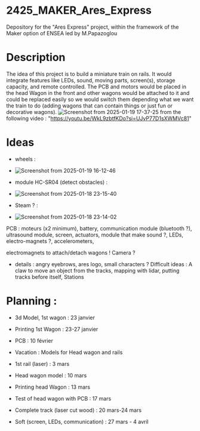 # 2425_MAKER_Ares_Express
Depository for the "Ares Express" project, within the framework of the Maker option of ENSEA led by M.Papazoglou

# Description
The idea of this project is to build a miniature train on rails. It would integrate features like LEDs, sound, moving parts, screen(s), storage capacity, and remote controlled.
The PCB and motors would be placed in the head Wagon in the front and other wagons would be attached to it and could be replaced easily so we would switch them depending what we want the train to do (adding wagons that can contain things or just fun or decorative wagons).
![Screenshot from 2025-01-19 17-37-25](https://github.com/user-attachments/assets/2ac03007-483f-41f8-a5dd-b26ceae9990a)
from the following video : "https://youtu.be/WkL9zbtfKDo?si=UJvP77D1sXWMVc81"


# Ideas

- wheels :
- ![Screenshot from 2025-01-19 16-12-46](https://github.com/user-attachments/assets/948c482f-625c-470b-af95-24a18eddb106)

- module HC-SR04 (detect obstacles) :
- ![Screenshot from 2025-01-18 23-15-40](https://github.com/user-attachments/assets/c4d4030f-fd58-4ac5-9410-85b309c0db49)
  
- Steam ? :
- ![Screenshot from 2025-01-18 23-14-02](https://github.com/user-attachments/assets/26858aab-7b2e-4f3a-8818-b583cda93dfa)

PCB : moteurs (x2 minimum), battery, communication module (bluetooth ?), ultrasound module, screen, actuators, module that make sound ?, LEDs, electro-magnets ?, accelerometers, 

electromagnets to attach/detach wagons !
Camera ?

- details : angry eyebrows, ares logo, small characters ?
Difficult ideas : A claw to move an object from the tracks, mapping with lidar, putting tracks before itself, Stations

# Planning :

- 3d Model, 1st wagon : 23 janvier
- Printing 1st Wagon : 23-27 janvier
- PCB : 10 février

- Vacation : Models for Head wagon and rails

- 1st rail (laser) : 3 mars
- Head wagon model : 10 mars
- Printing head Wagon : 13 mars
- Test of head wagon with PCB : 17 mars 
- Complete track (laser cut wood) : 20 mars-24 mars
- Soft (screen, LEDs, communication) : 27 mars - 4 avril




